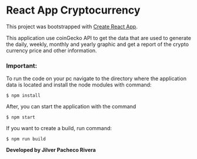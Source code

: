 # React App Cryptocurrency

This project was bootstrapped with [Create React App](https://github.com/facebook/create-react-app).

This application use coinGecko API to get the data that are used to generate the daily, weekly, monthly and yearly graphic and get a report of the crypto currency price and other information.

### Important:
To run the code on your pc navigate to the directory where the application data is located and install the node modules with command:
```
$ npm install
```
After, you can start the application with the command
```
$ npm start
```
If you want to create a build, run command:
```
$ npm run build
```
**Developed by Jilver Pacheco Rivera**